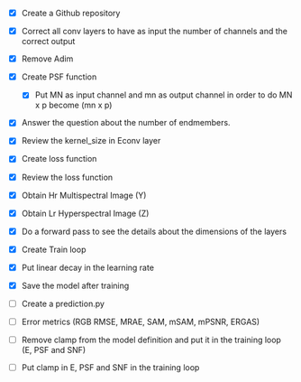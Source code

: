 - [x] Create a Github repository 
- [x] Correct all conv layers to have as input the number of channels and the correct output
- [x] Remove Adim  
- [x] Create PSF function 
  - [x] Put MN as input channel and mn as output channel in order to do MN x p become (mn x p)
- [x] Answer the question about the number of endmembers. 
- [x] Review the kernel_size in Econv layer
- [x] Create loss function
- [x] Review the loss function 
- [x] Obtain Hr Multispectral Image (Y) 
- [x] Obtain Lr Hyperspectral Image (Z) 
- [x] Do a forward pass to see the details about the dimensions of the layers
- [x] Create Train loop
- [x] Put linear decay in the learning rate
- [x] Save the model after training
- [ ] Create a prediction.py 
- [ ] Error metrics (RGB RMSE, MRAE, SAM, mSAM, mPSNR, ERGAS)
- [ ] Remove clamp from the model definition and put it in the training loop (E, PSF and SNF)
- [ ] Put clamp in E, PSF and SNF in the training loop


